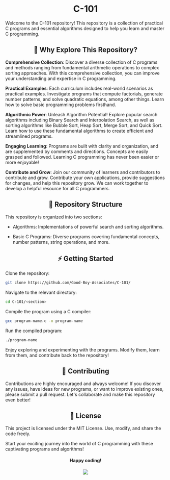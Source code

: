 <h1 align="center">C-101</h1>
Welcome to the C-101 repository! This repository is a collection of practical C programs and essential algorithms designed to help you learn and master C programming.

<h2 align="center">🚀 Why Explore This Repository?</h3>

**Comprehensive Collection**: Discover a diverse collection of C programs and methods ranging from fundamental arithmetic operations to complex sorting approaches. With this comprehensive collection, you can improve your understanding and expertise in C programming.

**Practical Examples**: Each curriculum includes real-world scenarios as practical examples. Investigate programs that compute factorials, generate number patterns, and solve quadratic equations, among other things. Learn how to solve basic programming problems firsthand.

**Algorithmic Power**: Unleash Algorithm Potential! Explore popular search algorithms including Binary Search and Interpolation Search, as well as sorting algorithms like Bubble Sort, Heap Sort, Merge Sort, and Quick Sort. Learn how to use these fundamental algorithms to create efficient and streamlined programs.

**Engaging Learning**: Programs are built with clarity and organization, and are supplemented by comments and directions. Concepts are easily grasped and followed. Learning C programming has never been easier or more enjoyable!

**Contribute and Grow**: Join our community of learners and contributors to contribute and grow. Contribute your own applications, provide suggestions for changes, and help this repository grow. We can work together to develop a helpful resource for all C programmers.

<h2 align="center">📂 Repository Structure</h2>

This repository is organized into two sections:

- Algorithms: Implementations of powerful search and sorting algorithms.
    
- Basic C Programs: Diverse programs covering fundamental concepts, number patterns, string operations, and more.

<h2 align="center">⚡ Getting Started</h2>

Clone the repository:
```bash
git clone https://github.com/Good-Boy-Associates/C-101/
```
Navigate to the relevant directory:
```bash
cd C-101/<section>
```
Compile the program using a C compiler:
```bash
gcc program-name.c -o program-name
```
Run the compiled program:
```bash
./program-name
```
Enjoy exploring and experimenting with the programs. Modify them, learn from them, and contribute back to the repository!

<h2 align="center">🤝 Contributing</h2>

Contributions are highly encouraged and always welcome! If you discover any issues, have ideas for new programs, or want to improve existing ones, please submit a pull request. Let's collaborate and make this repository even better!

<h2 align="center">📜 License</h2>

This project is licensed under the MIT License. Use, modify, and share the code freely.

Start your exciting journey into the world of C programming with these captivating programs and algorithms!

<h4 align="center">Happy coding!<h4>
<p align="center">
    <img src="https://raw.githubusercontent.com/catppuccin/catppuccin/main/assets/footers/gray0_ctp_on_line.svg">
</p>
